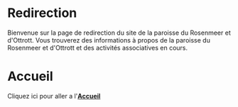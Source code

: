 # Redirection
Bienvenue sur la page de redirection du site de la paroisse du Rosenmeer et d'Ottrott. 
Vous trouverez des informations à propos de la paroisse du Rosenmeer et d'Ottrott et des activités associatives en cours.


# Accueil 
Cliquez ici pour aller a l'[**Accueil**](https://paroisse-rmo.github.io/accueil.html)
